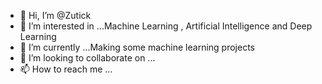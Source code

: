 - 👋 Hi, I’m @Zutick
- 👀 I’m interested in ...Machine Learning , Artificial Intelligence and Deep Learning 
- 🌱 I’m currently ...Making some machine learning projects
- 💞️ I’m looking to collaborate on ...
- 📫 How to reach me ...

<!---
Zutick/Zutick is a ✨ special ✨ repository because its `README.md` (this file) appears on your GitHub profile.
You can click the Preview link to take a look at your changes.
--->
